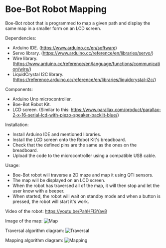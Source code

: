 # Boe-Bot Robot Mapping
Boe-Bot robot that is programmed to map a given path and display the same map in a smaller form on an LCD screen.

Dependencies:
- Arduino IDE. (https://www.arduino.cc/en/software)
- Servo library. (https://www.arduino.cc/reference/en/libraries/servo/)
- Wire library. (https://www.arduino.cc/reference/en/language/functions/communication/wire/)
- LiquidCrystal I2C library. (https://reference.arduino.cc/reference/en/libraries/liquidcrystal-i2c/)

Components:
- Arduino Uno microcontroller.
- Boe-Bot Robot Kit.
- LCD screen. (Similar to this: https://www.parallax.com/product/parallax-2-x-16-serial-lcd-with-piezo-speaker-backlit-blue/)

Installation:
- Install Arduino IDE and mentioned libraries.
- Install the LCD screen onto the Robot Kit's breadboard.
- Check that the defined pins are the same as the ones on the breadboard.
- Upload the code to the microcontroller using a compatible USB cable.

Usage:
- Boe-Bot robot will traverse a 2D maze and map it using QTI sensors. 
- The map will be displayed on an LCD screen. 
- When the robot has traversed all of the map, it will then stop and let the user know with a beeper.
- When started, the robot will wait on standby mode and when a button is pressed, the robot will start it's work.

Video of the robot: https://youtu.be/PahHFl3Yav8

Image of the map: ![Map](https://github.com/HaroldOtsus/Boe-Bot-Robot-Mapping/assets/92230750/fba99641-9517-4a6f-a3e0-1f6897678d1d)


Traversal algorithm diagram: ![Traversal](https://github.com/HaroldOtsus/Boe-Bot-Robot-Mapping/assets/92230750/5aba3fda-cbde-437d-b471-d5f10360000a)


Mapping algorithm diagram: ![Mapping](https://github.com/HaroldOtsus/Boe-Bot-Robot-Mapping/assets/92230750/86fe8b5b-d6b7-4cf5-a5a6-a449e5f8055a)

